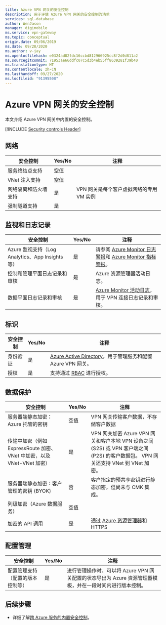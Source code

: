 ```yaml
---
title: Azure VPN 网关的安全控制
description: 用于评估 Azure VPN 网关的安全控制的清单
services: sql-database
author: WenJason
manager: digimobile
ms.service: vpn-gateway
ms.topic: conceptual
origin.date: 09/06/2019
ms.date: 09/28/2020
ms.author: v-jay
ms.openlocfilehash: e0324ad82fdc16ccbd812966925cc8f2d0d811a2
ms.sourcegitcommit: 71953ae66ddfc07c5d3b4eb55ff8639281f39b40
ms.translationtype: HT
ms.contentlocale: zh-CN
ms.lasthandoff: 09/27/2020
ms.locfileid: "91395508"
---
```

# <a name="security-controls-for-azure-vpn-gateway"></a>Azure VPN 网关的安全控制

本文介绍 Azure VPN 网关中内置的安全控制。

[!INCLUDE [Security controls Header](../../includes/security-controls-header.md)]

## <a name="network"></a>网络

| 安全控制 | Yes/No | 注释 |
|---|---|--|
| 服务终结点支持| 空值 | |
| VNet 注入支持| 空值 | |
| 网络隔离和防火墙支持| 是 | VPN 网关是每个客户虚拟网络的专用 VM 实例  |
| 强制隧道支持| 是 |  |

## <a name="monitoring--logging"></a>监视和日志记录

| 安全控制 | Yes/No | 注释|
|---|---|--|
| Azure 监视支持（Log Analytics、App Insights 等）| 是 | 请参阅 [Azure Monitor 日志警报](vpn-gateway-howto-setup-alerts-virtual-network-gateway-log.md)和 [Azure Monitor 指标警报](vpn-gateway-howto-setup-alerts-virtual-network-gateway-metric.md)。  |
| 控制和管理平面日志记录和审核| 是 | Azure 资源管理器活动日志。 |
| 数据平面日志记录和审核 | 是 | [Azure Monitor 活动日志](../azure-resource-manager/management/view-activity-logs.md)，用于 VPN 连接日志记录和审核。 |

## <a name="identity"></a>标识

| 安全控制 | Yes/No | 注释|
|---|---|--|
| 身份验证| 是 | [Azure Active Directory](../active-directory/fundamentals/active-directory-whatis.md)，用于管理服务和配置 Azure VPN 网关。 |
| 授权| 是 | 支持通过 [RBAC](../role-based-access-control/overview.md) 进行授权。 |

## <a name="data-protection"></a>数据保护

| 安全控制 | Yes/No | 注释 |
|---|---|--|
| 服务器端静态加密：Azure 托管的密钥 | 空值 | VPN 网关传输客户数据，不存储客户数据 |
| 传输中加密（例如 ExpressRoute 加密、VNet 中加密，以及 VNet-VNet 加密）| 是 | VPN 网关加密 Azure VPN 网关和客户本地 VPN 设备之间 (S2S) 或 VPN 客户端之间 (P2S) 的客户数据包。 VPN 网关还支持 VNet 到 VNet 加密。 |
| 服务器端静态加密：客户管理的密钥 (BYOK) | 否 | 客户指定的预共享密钥进行静态加密，但尚未与 CMK 集成。 |
| 列级加密（Azure 数据服务）| 空值 | |
| 加密的 API 调用| 是 | 通过 [Azure 资源管理器](../azure-resource-manager/index.yml)和 HTTPS  |

## <a name="configuration-management"></a>配置管理

| 安全控制 | Yes/No | 注释|
|---|---|--|
| 配置管理支持（配置的版本控制等）| 是 | 进行管理操作时，可以将 Azure VPN 网关配置的状态导出为 Azure 资源管理器模板，并在一段时间内进行版本控制。 |

## <a name="next-steps"></a>后续步骤

- 详细了解[跨 Azure 服务的内置安全控制](../security/fundamentals/security-controls.md)。

